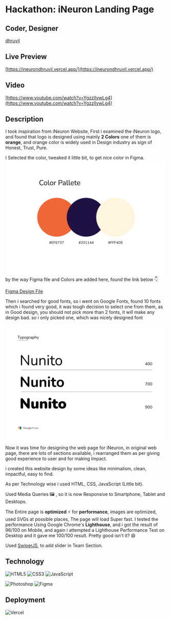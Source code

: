 # Hackathon: iNeuron Landing Page

## Coder, Designer
[dhruvil](https://www.findcoder.io/u/dhruvil "findcoder.io/u/dhruvil")

## Live Preview
[https://ineurondhruvil.vercel.app/](https://ineurondhruvil.vercel.app/)

## Video
[https://www.youtube.com/watch?v=YgzzlIywLg4](https://www.youtube.com/watch?v=YgzzlIywLg4)

## Description

I took inspiration from iNeuron Website, First i examined the iNeuron logo, and found that logo is designed using mainly **2 Colors** one of them is **orange**, and orange color is widely used in Design industry as sign of Honest, Trust, Pure. 

I Selected the color, tweaked it little bit, to get nice color in Figma.
![color](./readme_assets/colors.png)
by the way Figma file and Colors are added here, found the link below 👇

[Figma Design File](./ineuron-landing-page.fig)

Then i searched for good fonts, so i went on Google Fonts, found 10 fonts which i found very good, it was tough decision to select one from them, as in Good design, you should not pick more than 2 fonts, it will make any design bad. so i only picked one, which was nicely designed font

![typography](./readme_assets/typography.png)

Now it was time for designing the web page for iNeuron, in original web page, there are lots of sections available, i rearranged them as per giving good experience to user and for making Impact.

i created this website design by some ideas like minimalism, clean, impactful, easy to find.

As per Technology wise i used HTML, CSS, JavaScript (Little bit).

Used Media Queries 🖼 , so it is now Responsive to Smartphone, Tablet and Desktops. 

The Entire page is **optimized** ⚡️ for **performance**, images are optimized, used SVGs at possible places, The page will load Super fast. I tested the performance Using Google Chrome's **Lighthouse**, and i got the result of 96/100 on Mobile, and again i attempted a Lighthouse Performance Test on Desktop and it gave me 100/100 result. Pretty good isn't it? 😄

Used [SwiperJS](https://swiperjs.com/), to add slider in Team Section. 


## Technology
![HTML5](https://img.shields.io/badge/html5-%23E34F26.svg?style=for-the-badge&logo=html5&logoColor=white) ![CSS3](https://img.shields.io/badge/css3-%231572B6.svg?style=for-the-badge&logo=css3&logoColor=white) ![JavaScript](https://img.shields.io/badge/JavaScript-323330?style=for-the-badge&logo=javascript&logoColor=F7DF1E) 

![Photoshop](https://img.shields.io/badge/Adobe%20Photoshop-31A8FF?style=for-the-badge&logo=Adobe%20Photoshop&logoColor=black) ![Figma](https://img.shields.io/badge/Figma-F24E1E?style=for-the-badge&logo=figma&logoColor=white)

## Deployment
![Vercel](https://img.shields.io/badge/vercel-%23000000.svg?style=for-the-badge&logo=vercel&logoColor=#00C7B7)